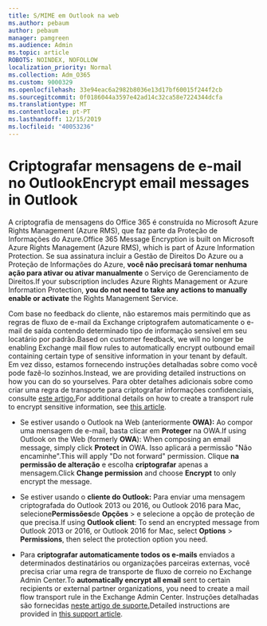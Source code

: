 ```yaml
---
title: S/MIME em Outlook na web
ms.author: pebaum
author: pebaum
manager: pamgreen
ms.audience: Admin
ms.topic: article
ROBOTS: NOINDEX, NOFOLLOW
localization_priority: Normal
ms.collection: Adm_O365
ms.custom: 9000329
ms.openlocfilehash: 33e94eac6a2982b8036e13d17bf60015f244f2cb
ms.sourcegitcommit: 0f0186044a3597e42ad14c32ca58e7224344dcfa
ms.translationtype: MT
ms.contentlocale: pt-PT
ms.lasthandoff: 12/15/2019
ms.locfileid: "40053236"
---
```

# <a name="encrypt-email-messages-in-outlook"></a><span data-ttu-id="1f8bc-102">Criptografar mensagens de e-mail no Outlook</span><span class="sxs-lookup"><span data-stu-id="1f8bc-102">Encrypt email messages in Outlook</span></span>

<span data-ttu-id="1f8bc-103">A criptografia de mensagens do Office 365 é construída no Microsoft Azure Rights Management (Azure RMS), que faz parte da Proteção de Informações do Azure.</span><span class="sxs-lookup"><span data-stu-id="1f8bc-103">Office 365 Message Encryption is built on Microsoft Azure Rights Management (Azure RMS), which is part of Azure Information Protection.</span></span> <span data-ttu-id="1f8bc-104">Se sua assinatura incluir a Gestão de Direitos Do Azure ou a Proteção de Informações do Azure, **você não precisará tomar nenhuma ação para ativar ou ativar manualmente** o Serviço de Gerenciamento de Direitos.</span><span class="sxs-lookup"><span data-stu-id="1f8bc-104">If your subscription includes Azure Rights Management or Azure Information Protection, **you do not need to take any actions to manually enable or activate** the Rights Management Service.</span></span>

<span data-ttu-id="1f8bc-105">Com base no feedback do cliente, não estaremos mais permitindo que as regras de fluxo de e-mail da Exchange criptografem automaticamente o e-mail de saída contendo determinado tipo de informação sensível em seu locatário por padrão.</span><span class="sxs-lookup"><span data-stu-id="1f8bc-105">Based on customer feedback, we will no longer be enabling Exchange mail flow rules to automatically encrypt outbound email containing certain type of sensitive information in your tenant by default.</span></span> <span data-ttu-id="1f8bc-106">Em vez disso, estamos fornecendo instruções detalhadas sobre como você pode fazê-lo sozinhos.</span><span class="sxs-lookup"><span data-stu-id="1f8bc-106">Instead, we are providing detailed instructions on how you can do so yourselves.</span></span> <span data-ttu-id="1f8bc-107">Para obter detalhes adicionais sobre como criar uma regra de transporte para criptografar informações confidenciais, consulte [este artigo.](https://aka.ms/OmeEtr)</span><span class="sxs-lookup"><span data-stu-id="1f8bc-107">For additional details on how to create a transport rule to encrypt sensitive information, see [this article](https://aka.ms/OmeEtr).</span></span>

- <span data-ttu-id="1f8bc-108">Se estiver usando o Outlook na Web (anteriormente **OWA):** Ao compor uma mensagem de e-mail, basta clicar em **Proteger** na OWA.</span><span class="sxs-lookup"><span data-stu-id="1f8bc-108">If using Outlook on the Web (formerly **OWA**): When composing an email message, simply click **Protect** in OWA.</span></span> <span data-ttu-id="1f8bc-109">Isso aplicará a permissão "Não encaminhe".</span><span class="sxs-lookup"><span data-stu-id="1f8bc-109">This will apply "Do not forward" permission.</span></span> <span data-ttu-id="1f8bc-110">Clique **na permissão de alteração** e escolha **criptografar** apenas a mensagem.</span><span class="sxs-lookup"><span data-stu-id="1f8bc-110">Click **Change permission** and choose **Encrypt** to only encrypt the message.</span></span>

- <span data-ttu-id="1f8bc-111">Se estiver usando o **cliente do Outlook:** Para enviar uma mensagem criptografada do Outlook 2013 ou 2016, ou Outlook 2016 para Mac, selecione**Permissões**de **Opções** > e selecione a opção de proteção de que precisa.</span><span class="sxs-lookup"><span data-stu-id="1f8bc-111">If using **Outlook client**: To send an encrypted message from Outlook 2013 or 2016, or Outlook 2016 for Mac, select **Options** > **Permissions**, then select the protection option you need.</span></span>

- <span data-ttu-id="1f8bc-112">Para **criptografar automaticamente todos os e-mails** enviados a determinados destinatários ou organizações parceiras externas, você precisa criar uma regra de transporte de fluxo de correio no Exchange Admin Center.</span><span class="sxs-lookup"><span data-stu-id="1f8bc-112">To **automatically encrypt all email** sent to certain recipients or external partner organizations, you need to create a mail flow transport rule in the Exchange Admin Center.</span></span> <span data-ttu-id="1f8bc-113">Instruções detalhadas são fornecidas [neste artigo de suporte.](https://docs.microsoft.com/office365/securitycompliance/define-mail-flow-rules-to-encrypt-email#create-a-mail-flow-rule-to-encrypt-email-messages-with-the-new-ome-capabilities)</span><span class="sxs-lookup"><span data-stu-id="1f8bc-113">Detailed instructions are provided in [this support article](https://docs.microsoft.com/office365/securitycompliance/define-mail-flow-rules-to-encrypt-email#create-a-mail-flow-rule-to-encrypt-email-messages-with-the-new-ome-capabilities).</span></span>

